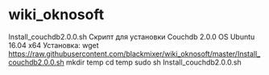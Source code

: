 # wiki_oknosoft

Install_couchdb2.0.0.sh 
Скрипт для установки Couchdb 2.0.0 
OS Ubuntu 16.04 x64
Установка:
wget https://raw.githubusercontent.com/blackmixer/wiki_oknosoft/master/Install_couchdb2.0.0.sh 
mkdir temp 
cd temp
sudo sh Install_couchdb2.0.0.sh 
